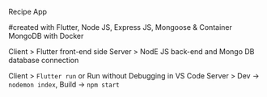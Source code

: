 Recipe App

#created with Flutter, Node JS, Express JS, Mongoose & Container MongoDB with Docker

Client > Flutter front-end side
Server > NodE JS back-end and Mongo DB database connection

Client > `Flutter run` or Run without Debugging in VS Code
Server > Dev -> `nodemon index`, Build -> `npm start`
